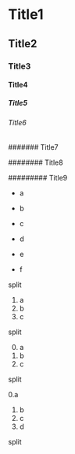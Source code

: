 
# Title1

## Title2

### Title3

#### Title4

##### Title5

###### Title6

####### Title7

######## Title8

######### Title9

 - a
 - b
 - c

 - d
 - e
 - f

 split

 1. a
 2. b
 3. c

 split

 0. a
 1. b
 2. c

 split

0.a
1. b
2. c
3. d

split






